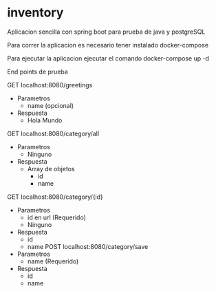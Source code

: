 # inventory

Aplicacion sencilla con spring boot para prueba de java y postgreSQL

Para correr la aplicacion es necesario tener instalado docker-compose

Para ejecutar la aplicacion ejecutar el comando docker-compose up -d

End points de prueba

GET localhost:8080/greetings
  - Parametros
    - name (opcional)
  - Respuesta
    - Hola Mundo

GET localhost:8080/category/all
  - Parametros
    - Ninguno
  - Respuesta
    - Array de objetos
      - id
      - name
      
GET localhost:8080/category/{id}
   - Parametros
      - id en url (Requerido)
      - Ninguno
   - Respuesta
      - id
      - name
POST localhost:8080/category/save
  - Parametros
      - name (Requerido)
  - Respuesta
    - id
    - name
